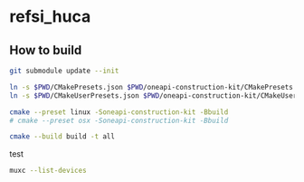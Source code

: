 # refsi_huca

## How to build

```bash
git submodule update --init

ln -s $PWD/CMakePresets.json $PWD/oneapi-construction-kit/CMakePresets.json
ln -s $PWD/CMakeUserPresets.json $PWD/oneapi-construction-kit/CMakeUserPresets.json
```

```bash
cmake --preset linux -Soneapi-construction-kit -Bbuild
# cmake --preset osx -Soneapi-construction-kit -Bbuild

cmake --build build -t all
```

test

```bash
muxc --list-devices
```
